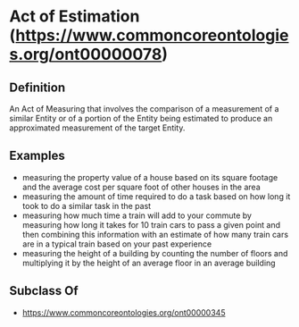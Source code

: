 # Act of Estimation (https://www.commoncoreontologies.org/ont00000078)

## Definition
An Act of Measuring that involves the comparison of a measurement of a similar Entity or of a portion of the Entity being estimated to produce an approximated measurement of the target Entity.

## Examples
- measuring the property value of a house based on its square footage and the average cost per square foot of other houses in the area
- measuring the amount of time required to do a task based on how long it took to do a similar task in the past
- measuring how much time a train will add to your commute by measuring how long it takes for 10 train cars to pass a given point and then combining this information with an estimate of how many train cars are in a typical train based on your past experience
- measuring the height of a building by counting the number of floors and multiplying it by the height of an average floor in an average building

## Subclass Of
- https://www.commoncoreontologies.org/ont00000345

